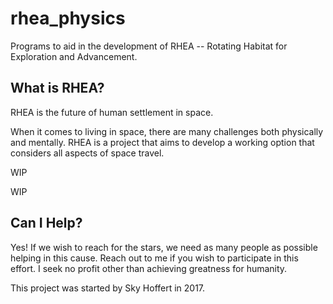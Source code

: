 # rhea_physics
Programs to aid in the development of RHEA -- Rotating Habitat for Exploration and Advancement.

## What is RHEA?

RHEA is the future of human settlement in space.

When it comes to living in space, there are many challenges both physically and mentally. RHEA is a project that aims to develop a working option that considers all aspects of space travel.

WIP

WIP

## Can I Help?

Yes! If we wish to reach for the stars, we need as many people as possible helping in this cause. Reach out to me if you wish to participate in this effort. I seek no profit other than achieving greatness for humanity.

This project was started by Sky Hoffert in 2017.

